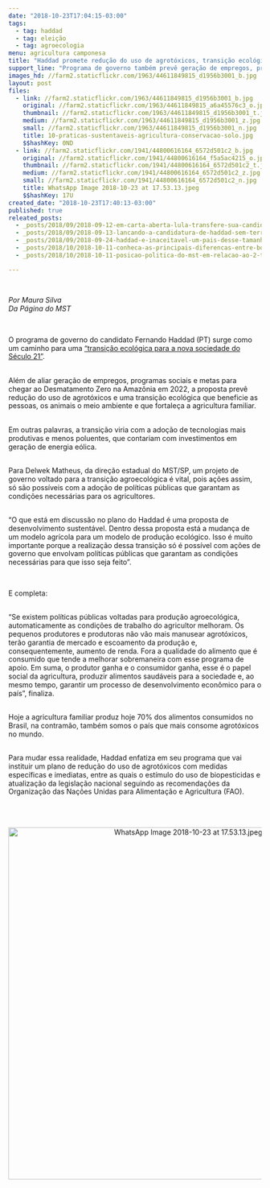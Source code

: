 ```yaml
---
date: "2018-10-23T17:04:15-03:00"
tags:
  - tag: haddad
  - tag: eleição
  - tag: agroecologia
menu: agricultura camponesa
title: "Haddad promete redução do uso de agrotóxicos, transição ecológica e fortalecimento da agricultura familiar "
support_line: "Programa de governo também prevê geração de empregos, programas sociais e metas para chegar ao Desmatamento Zero na Amazônia em 2022"
images_hd: //farm2.staticflickr.com/1963/44611849815_d1956b3001_b.jpg
layout: post
files:
  - link: //farm2.staticflickr.com/1963/44611849815_d1956b3001_b.jpg
    original: //farm2.staticflickr.com/1963/44611849815_a6a45576c3_o.jpg
    thumbnail: //farm2.staticflickr.com/1963/44611849815_d1956b3001_t.jpg
    medium: //farm2.staticflickr.com/1963/44611849815_d1956b3001_z.jpg
    small: //farm2.staticflickr.com/1963/44611849815_d1956b3001_n.jpg
    title: 10-praticas-sustentaveis-agricultura-conservacao-solo.jpg
    $$hashKey: 0ND
  - link: //farm2.staticflickr.com/1941/44800616164_6572d501c2_b.jpg
    original: //farm2.staticflickr.com/1941/44800616164_f5a5ac4215_o.jpg
    thumbnail: //farm2.staticflickr.com/1941/44800616164_6572d501c2_t.jpg
    medium: //farm2.staticflickr.com/1941/44800616164_6572d501c2_z.jpg
    small: //farm2.staticflickr.com/1941/44800616164_6572d501c2_n.jpg
    title: WhatsApp Image 2018-10-23 at 17.53.13.jpeg
    $$hashKey: 17U
created_date: "2018-10-23T17:40:13-03:00"
published: true
releated_posts:
  - _posts/2018/09/2018-09-12-em-carta-aberta-lula-transfere-sua-candidatura-para-haddad.md
  - _posts/2018/09/2018-09-13-lancando-a-candidatura-de-haddad-sem-terra-realizam-festival-pela-democracia-em-atalaia-zona-da-mata-de-alagoas.md
  - _posts/2018/09/2018-09-24-haddad-e-inaceitavel-um-pais-desse-tamanho-ter-gente-sem-terra.md
  - _posts/2018/10/2018-10-11-conheca-as-principais-diferencas-entre-bolsonaro-e-haddad.md
  - _posts/2018/10/2018-10-11-posicao-politica-do-mst-em-relacao-ao-2-turno-das-eleicoes-presidenciais-no-brasil.md

---
```

<p>
<style type="text/css">@page { margin: 2cm }
		p { margin-bottom: 0.25cm; line-height: 120% }
</style>
</p>

<p>&nbsp;</p>

<p><em>Por Maura Silva&nbsp;<br />
Da P&aacute;gina do MST</em></p>

<p>&nbsp;</p>

<p>O programa de governo do candidato Fernando Haddad (PT) surge como um caminho para uma <a href="https://lula.com.br/plano-de-governo-haddad-e-lula-baixe-aqui-as-propostas-para-trazer-o-pais-de-volta-para-o-futuro/">&ldquo;transi&ccedil;&atilde;o ecol&oacute;gica para a nova sociedade do S&eacute;culo 21&rdquo;</a>.</p>

<p><br />
Al&eacute;m de aliar gera&ccedil;&atilde;o de empregos, programas sociais e metas para chegar ao Desmatamento Zero na Amaz&ocirc;nia em 2022, a proposta prev&ecirc; redu&ccedil;&atilde;o do uso de agrot&oacute;xicos e uma transi&ccedil;&atilde;o ecol&oacute;gica que beneficie as pessoas, os animais o meio ambiente e que fortale&ccedil;a a agricultura familiar.</p>

<p><br />
Em outras palavras, a transi&ccedil;&atilde;o viria com a ado&ccedil;&atilde;o de tecnologias mais produtivas e menos poluentes, que contariam com investimentos em gera&ccedil;&atilde;o de energia e&oacute;lica.</p>

<p><br />
Para Delwek Matheus, da dire&ccedil;&atilde;o estadual do MST/SP, um projeto de governo voltado para a transi&ccedil;&atilde;o agroecol&oacute;gica &eacute; vital, pois a&ccedil;&otilde;es assim, s&oacute; s&atilde;o poss&iacute;veis com a ado&ccedil;&atilde;o de pol&iacute;ticas p&uacute;blicas que garantam as condi&ccedil;&otilde;es necess&aacute;rias para os agricultores.</p>

<p><br />
&ldquo;O que est&aacute; em discuss&atilde;o no plano do Haddad &eacute; uma proposta de desenvolvimento sustent&aacute;vel. Dentro dessa proposta est&aacute; a mudan&ccedil;a de um modelo agr&iacute;cola para um modelo de produ&ccedil;&atilde;o ecol&oacute;gico. Isso &eacute; muito importante porque a realiza&ccedil;&atilde;o dessa transi&ccedil;&atilde;o s&oacute; &eacute; poss&iacute;vel com a&ccedil;&otilde;es de governo que envolvam pol&iacute;ticas p&uacute;blicas que garantam as condi&ccedil;&otilde;es necess&aacute;rias para que isso seja feito&rdquo;.</p>

<p>&nbsp;</p>

<p>E completa:&nbsp;</p>

<p><br />
&ldquo;Se existem pol&iacute;ticas p&uacute;blicas voltadas para produ&ccedil;&atilde;o agroecol&oacute;gica, automaticamente as condi&ccedil;&otilde;es de trabalho do agricultor melhoram. Os pequenos produtores e produtoras n&atilde;o v&atilde;o mais manusear agrot&oacute;xicos, ter&atilde;o garantia de mercado e escoamento da produ&ccedil;&atilde;o e, consequentemente, aumento de renda. Fora a qualidade do alimento que &eacute; consumido que tende a melhorar sobremaneira com esse programa de apoio. Em suma, o produtor ganha e o consumidor ganha, esse &eacute; o papel social da agricultura, produzir alimentos saud&aacute;veis para a sociedade e, ao mesmo tempo, garantir um processo de desenvolvimento econ&ocirc;mico para o pa&iacute;s&rdquo;, finaliza.</p>

<p><br />
Hoje a agricultura familiar produz hoje 70% dos alimentos consumidos no Brasil, na contram&atilde;o, tamb&eacute;m somos o pa&iacute;s que mais consome agrot&oacute;xicos no mundo.</p>

<p><br />
Para mudar essa realidade, Haddad enfatiza em seu programa que vai instituir um plano de redu&ccedil;&atilde;o do uso de agrot&oacute;xicos com medidas espec&iacute;ficas e imediatas, entre as quais o est&iacute;mulo do uso de biopesticidas e atualiza&ccedil;&atilde;o da legisla&ccedil;&atilde;o nacional seguindo as recomenda&ccedil;&otilde;es da Organiza&ccedil;&atilde;o das Na&ccedil;&otilde;es Unidas para Alimenta&ccedil;&atilde;o e Agricultura (FAO).</p>

<p><br />
&nbsp;</p>

<p style="text-align:center"><img alt="WhatsApp Image 2018-10-23 at 17.53.13.jpeg" height="700" src="//farm2.staticflickr.com/1941/44800616164_6572d501c2_b.jpg" width="700" /></p>
